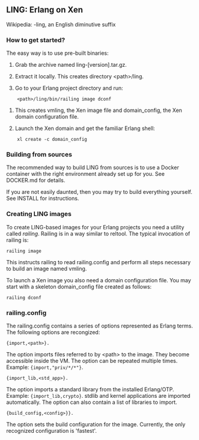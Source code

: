 ## LING: Erlang on Xen

Wikipedia: -ling, an English diminutive suffix

### How to get started?

The easy way is to use pre-built binaries:

1. Grab the archive named ling-[version].tar.gz.

1. Extract it locally. This creates directory &lt;path&gt;/ling.

1. Go to your Erlang project directory and run:

```
	<path>/ling/bin/railing image dconf
```

1. This creates vmling, the Xen image file and domain\_config, the Xen domain
configuration file.

1. Launch the Xen domain and get the familiar Erlang shell:

```
	xl create -c domain_config
```

### Building from sources

The recommended way to build LING from sources is to use a Docker container with
the right environment already set up for you. See DOCKER.md for details.

If you are not easily daunted, then you may try to build everything yourself.
See INSTALL for instructions.

### Creating LING images

To create LING-based images for your Erlang projects you need a utility called
_railing_. Railing is in a way similar to reltool. The typical invocation of
railing is:

	railing image

This instructs railing to read railing.config and perform all steps necessary to
build an image named vmling.

To launch a Xen image you also need a domain configuration file. You may start
with a skeleton domain\_config file created as follows:

	railing dconf

### railing.config

The railing.config contains a series of options represented as Erlang terms. The
following options are recongized:

	{import,<path>}.

The option imports files referred to by &lt;path&gt; to the image. They become
accessible inside the VM. The option can be repeated multiple times. Example:
`{import,"priv/*/*"}`.

	{import_lib,<std_app>}.

The option imports a standard library from the installed Erlang/OTP. Example:
`{import_lib,crypto}`. stdlib and kernel applications are imported
automatically. The option can also contain a list of libraries to import.

	{build_config,<config>}}.

The option sets the build configuration for the image. Currently, the only
recognized configuration is 'fastest'.

